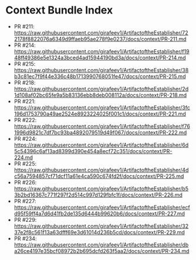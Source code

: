 # Context Bundle Index

- PR #211: https://raw.githubusercontent.com/girafeev1/ArtifactoftheEstablisher/722178f8822076a6349d9ffaeb95ae278f9e0237/docs/context/PR-211.md
- PR #214: https://raw.githubusercontent.com/girafeev1/ArtifactoftheEstablisher/f1948ff49386e5e1324a3bced4ad15944190bd3a/docs/context/PR-214.md
- PR #215: https://raw.githubusercontent.com/girafeev1/ArtifactoftheEstablisher/38b3c81ec7f9f44e336c48b1713990768051fe47/docs/context/PR-215.md
- PR #218: https://raw.githubusercontent.com/girafeev1/ArtifactoftheEstablisher/2d1d108af02bc65fe9a5b83136ebb8deb008112a/docs/context/PR-218.md
- PR #221: https://raw.githubusercontent.com/girafeev1/ArtifactoftheEstablisher/3fc196d1753790a49ae2524e8923224025f001c1/docs/context/PR-221.md
- PR #222: https://raw.githubusercontent.com/girafeev1/ArtifactoftheEstablisher/f761996d9821c7df7bc93ba4892079519d49f067/docs/context/PR-222.md
- PR #224: https://raw.githubusercontent.com/girafeev1/ArtifactoftheEstablisher/6d5c54396c6af13ad8399d390e454a8ecf72c351/docs/context/PR-224.md
- PR #225: https://raw.githubusercontent.com/girafeev1/ArtifactoftheEstablisher/4dc56a7594857cf71dcf11a61e4ca590c674fd2f/docs/context/PR-225.md
- PR #226: https://raw.githubusercontent.com/girafeev1/ArtifactoftheEstablisher/b53b2bd16367c771f297f2d514c997d129fbfc1f/docs/context/PR-226.md
- PR #227: https://raw.githubusercontent.com/girafeev1/ArtifactoftheEstablisher/ecfd95f59ff4a7d6d41fb2de135d6444b99620b6/docs/context/PR-227.md
- PR #229: https://raw.githubusercontent.com/girafeev1/ArtifactoftheEstablisher/3237e2f8c561f13a63dfff69e3d61014d236b5cd/docs/context/PR-229.md
- PR #234: https://raw.githubusercontent.com/girafeev1/ArtifactoftheEstablisher/dba26ce4197e35bcf08972b2b695dcfd263f5aa2/docs/context/PR-234.md
